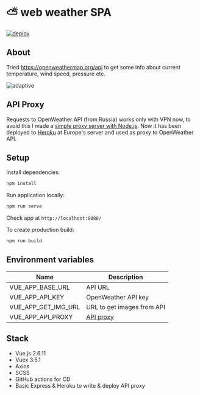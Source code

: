 # :partly_sunny:  web weather SPA
[![deploy](https://github.com/DanTrofimov/weather-app/actions/workflows/deploy.yml/badge.svg?branch=master)](https://github.com/DanTrofimov/weather-app/actions/workflows/deploy.yml)

## About
Tried https://openweathermap.org/api to get some info about current temperature, wind speed, pressure etc.

![adaptive](https://github.com/chackydude/weather-app/raw/master/gifs/demo.gif)

## API Proxy
Requests to OpenWeather API (from Russia) works only with VPN now, to avoid this I made a [simple proxy server with Node.js](https://github.com/DanTrofimov/nodejs-proxy). Now it has been deployed to [Heroku](https://devcenter.heroku.com/articles/getting-started-with-nodejs) at Europe's server and used as proxy to OpenWeather API.

## Setup

Install dependencies:
```bash
npm install
```
Run application locally:
```bash
npm run serve
```
Check app at `http://localhost:8080/`

To create production build:
```bash
npm run build
```
## Environment variables

| Name  | Description  |
|---|---|
| VUE_APP_BASE_URL  | API URL |
| VUE_APP_API_KEY  | OpenWeather API key |
| VUE_APP_GET_IMG_URL  | URL to get images from API |
| VUE_APP_API_PROXY  | [API proxy](https://github.com/DanTrofimov/nodejs-proxy) |
## Stack

- Vue.js 2.6.11
- Vuex 3.5.1
- Axios
- SCSS
- GitHub actions for CD 
- Basic Express & Heroku to write & deploy API proxy
